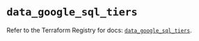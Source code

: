 # `data_google_sql_tiers`

Refer to the Terraform Registry for docs: [`data_google_sql_tiers`](https://registry.terraform.io/providers/hashicorp/google/5.26.0/docs/data-sources/sql_tiers).
